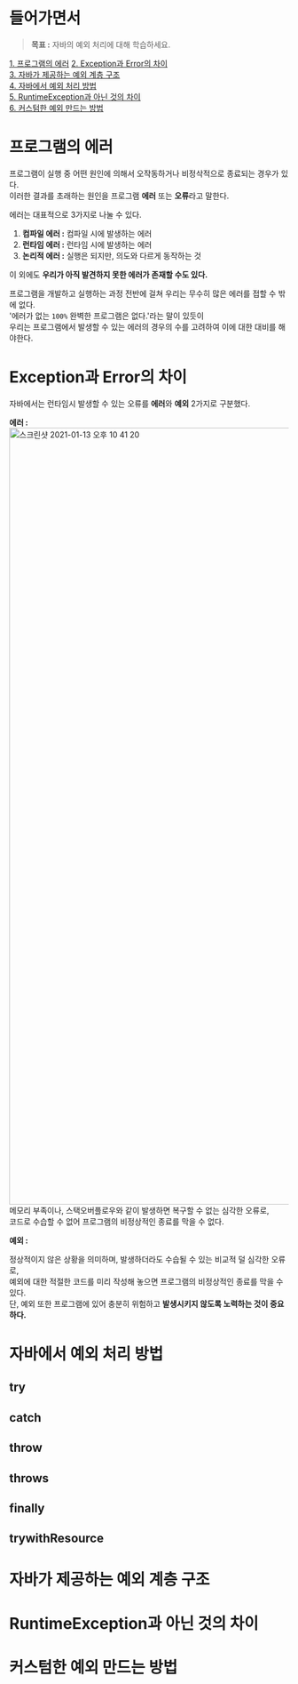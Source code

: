 # 들어가면서  
> **목표 :** 자바의 예외 처리에 대해 학습하세요.     
   
[1. 프로그램의 에러](#프로그램의-에러)
[2. Exception과 Error의 차이](#exception과-error의-차이)      
[3. 자바가 제공하는 예외 계층 구조](#자바가-제공하는-예외-계층-구조)         
[4. 자바에서 예외 처리 방법](#자바에서-예외-처리-방법)        
[5. RuntimeException과 아닌 것의 차이](#runtimeException과-아닌-것의-차이)    
[6. 커스텀한 예외 만드는 방법](#커스텀한-예외-만드는-방법)    
   
    
# 프로그램의 에러   
프로그램이 실행 중 어떤 원인에 의해서 오작동하거나 비정삭적으로 종료되는 경우가 있다.   
이러한 결과를 초래하는 원인을 프로그램 **에러** 또는 **오류**라고 말한다.      
           
에러는 대표적으로 3가지로 나눌 수 있다.    
        
1. **컴파일 에러 :** 컴파일 시에 발생하는 에러      
2. **런타임 에러 :** 런타임 시에 발생하는 에러       
3. **논리적 에러 :** 실행은 되지만, 의도와 다르게 동작하는 것        

이 외에도 **우리가 아직 발견하지 못한 에러가 존재할 수도 있다.**       
        
프로그램을 개발하고 실행하는 과정 전반에 걸쳐 우리는 무수히 많은 에러를 접할 수 밖에 없다.             
'에러가 없는 `100%` 완벽한 프로그램은 없다.'라는 말이 있듯이         
우리는 프로그램에서 발생할 수 있는 에러의 경우의 수를 고려하여 이에 대한 대비를 해야한다.      
      
# Exception과 Error의 차이     
      
자바에서는 런타임시 발생할 수 있는 오류를 **에러**와 **예외** 2가지로 구분했다.    
          
**에러 :**           
<img width="1398" alt="스크린샷 2021-01-13 오후 10 41 20" src="https://user-images.githubusercontent.com/50267433/104459801-98436e00-55f0-11eb-8626-9b633b97f0f9.png">    
메모리 부족이나, 스택오버플로우와 같이 발생하면 복구할 수 없는 심각한 오류로,     
코드로 수습할 수 없어 프로그램의 비정상적인 종료를 막을 수 없다.       
         
**예외 :**                

정상적이지 않은 상황을 의미하며, 발생하더라도 수습될 수 있는 비교적 덜 심각한 오류로,                   
예외에 대한 적절한 코드를 미리 작성해 놓으면 프로그램의 비정상적인 종료를 막을 수 있다.              
단, 예외 또한 프로그램에 있어 충분히 위험하고 **발생시키지 않도록 노력하는 것이 중요하다.**          





# 자바에서 예외 처리 방법 
## try
## catch
## throw
## throws
## finally
## trywithResource
# 자바가 제공하는 예외 계층 구조




# RuntimeException과 아닌 것의 차이
# 커스텀한 예외 만드는 방법
